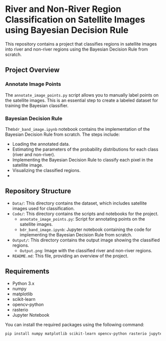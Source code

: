 # River and Non-River Region Classification on Satellite Images using Bayesian Decision Rule

This repository contains a project that classifies regions in satellite images into river and non-river regions using the Bayesian Decision Rule from scratch.
## Project Overview
### Annotate Image Points

The `annotate_image_points.py` script allows you to manually label points on the satellite images. This is an essential step to create a labeled dataset for training the Bayesian classifier.

### Bayesian Decision Rule

The`bdr_band_image.ipynb` notebook contains the implementation of the Bayesian Decision Rule from scratch. The steps include:
- Loading the annotated data.
- Estimating the parameters of the probability distributions for each class (river and non-river).
- Implementing the Bayesian Decision Rule to classify each pixel in the satellite image.
- Visualizing the classified regions.
- 
## Repository Structure

- `Data/`: This directory contains the dataset, which includes satellite images used for classification.
- `Code/`: This directory contains the scripts and notebooks for the project.
  - `annotate_image_points.py`: Script for annotating points on the satellite images.
  - `bdr_band_image.ipynb`: Jupyter notebook containing the code for implementing the Bayesian Decision Rule from scratch.
- `Output/`: This directory contains the output image showing the classified regions.
  - `Output.png`: Image with the classified river and non-river regions.
- `README.md`: This file, providing an overview of the project.

## Requirements

- Python 3.x
- numpy
- matplotlib
- scikit-learn
- opencv-python
- rasterio
- Jupyter Notebook

You can install the required packages using the following command:

```bash
pip install numpy matplotlib scikit-learn opencv-python rasterio jupyter
